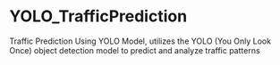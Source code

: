 # YOLO_TrafficPrediction
Traffic Prediction Using YOLO Model, utilizes the YOLO (You Only Look Once) object detection model to predict and analyze traffic patterns
